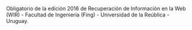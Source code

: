Obligatorio de la edición 2016 de Recuperación de Información en la Web (WIR) - Facultad de Ingeniería (Fing) - Universidad de la Reública - Uruguay.
